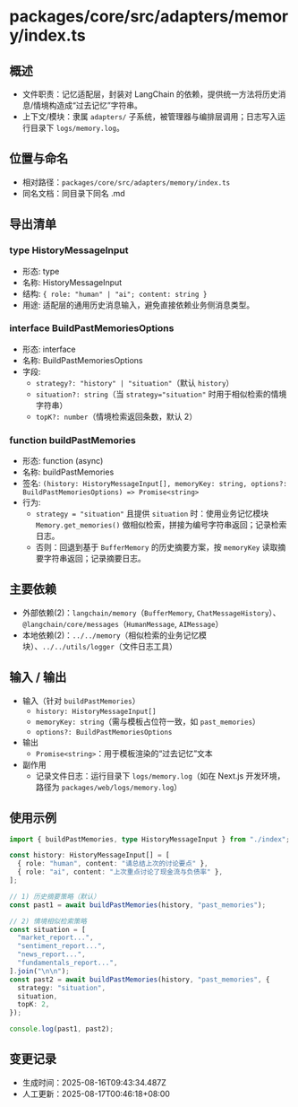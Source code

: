 # packages/core/src/adapters/memory/index.ts
 
 
  ## 概述
 
 - 文件职责：记忆适配层，封装对 LangChain 的依赖，提供统一方法将历史消息/情境构造成“过去记忆”字符串。
 - 上下文/模块：隶属 `adapters/` 子系统，被管理器与编排层调用；日志写入运行目录下 `logs/memory.log`。
 
  ## 位置与命名
 
  - 相对路径：`packages/core/src/adapters/memory/index.ts`
  - 同名文档：同目录下同名 .md
 
  ## 导出清单
 
 ### type HistoryMessageInput
 
 - 形态: type
 - 名称: HistoryMessageInput
 - 结构: `{ role: "human" | "ai"; content: string }`
 - 用途: 适配层的通用历史消息输入，避免直接依赖业务侧消息类型。
 
 ### interface BuildPastMemoriesOptions
 
 - 形态: interface
 - 名称: BuildPastMemoriesOptions
 - 字段:
   - `strategy?: "history" | "situation"`（默认 `history`）
   - `situation?: string`（当 `strategy="situation"` 时用于相似检索的情境字符串）
   - `topK?: number`（情境检索返回条数，默认 2）
 
 ### function buildPastMemories
 
 - 形态: function (async)
 - 名称: buildPastMemories
 - 签名: `(history: HistoryMessageInput[], memoryKey: string, options?: BuildPastMemoriesOptions) => Promise<string>`
 - 行为:
   - `strategy = "situation"` 且提供 `situation` 时：使用业务记忆模块 `Memory.get_memories()` 做相似检索，拼接为编号字符串返回；记录检索日志。
   - 否则：回退到基于 `BufferMemory` 的历史摘要方案，按 `memoryKey` 读取摘要字符串返回；记录摘要日志。
 
  ## 主要依赖
 
 - 外部依赖(2)：`langchain/memory`（`BufferMemory`, `ChatMessageHistory`）、`@langchain/core/messages`（`HumanMessage`, `AIMessage`）
 - 本地依赖(2)：`../../memory`（相似检索的业务记忆模块）、`../../utils/logger`（文件日志工具）
 
  ## 输入 / 输出
 
 - 输入（针对 `buildPastMemories`）
   - `history: HistoryMessageInput[]`
   - `memoryKey: string`（需与模板占位符一致，如 `past_memories`）
   - `options?: BuildPastMemoriesOptions`
 - 输出
   - `Promise<string>`：用于模板渲染的“过去记忆”文本
 - 副作用
   - 记录文件日志：运行目录下 `logs/memory.log`（如在 Next.js 开发环境，路径为 `packages/web/logs/memory.log`）
 
  ## 使用示例
 
 ```ts
 import { buildPastMemories, type HistoryMessageInput } from "./index";
 
 const history: HistoryMessageInput[] = [
   { role: "human", content: "请总结上次的讨论要点" },
   { role: "ai", content: "上次重点讨论了现金流与负债率" },
 ];
 
 // 1) 历史摘要策略（默认）
 const past1 = await buildPastMemories(history, "past_memories");
 
 // 2) 情境相似检索策略
 const situation = [
   "market_report...",
   "sentiment_report...",
   "news_report...",
   "fundamentals_report...",
 ].join("\n\n");
 const past2 = await buildPastMemories(history, "past_memories", {
   strategy: "situation",
   situation,
   topK: 2,
 });
 
 console.log(past1, past2);
 ```
 
  ## 变更记录
 
 - 生成时间：2025-08-16T09:43:34.487Z
 - 人工更新：2025-08-17T00:46:18+08:00
